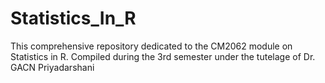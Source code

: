 # Statistics_In_R
This comprehensive repository dedicated to the CM2062 module on Statistics in R. Compiled during the 3rd semester under the tutelage of Dr. GACN Priyadarshani
